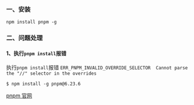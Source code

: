 
### 一、安装

```
npm install pnpm -g
```

### 二、问题处理

#### 1、执行`pnpm install`报错

执行`pnpm install`报错 `ERR_PNPM_INVALID_OVERRIDE_SELECTOR  Cannot parse the "//" selector in the overrides`

```
$ npm install -g pnpm@6.23.6
```


[pnpm 官网](https://pnpm.io/)